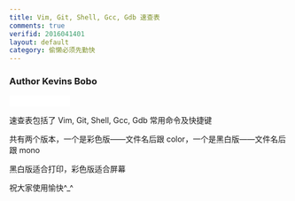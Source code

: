 ```yaml
---
title: Vim, Git, Shell, Gcc, Gdb 速查表
comments: true
verifid: 2016041401
layout: default
category: 偷懒必须先勤快
---
```


### Author Kevins Bobo

<iframe src="//ghbtns.com/github-btn.html?user=KevinsBobo&repo=cheat-sheet&type=watch&count=true" allowtransparency="true" frameborder="0" scrolling="0" width="110" height="20"></iframe>

速查表包括了 Vim, Git, Shell, Gcc, Gdb 常用命令及快捷键

共有两个版本，一个是彩色版——文件名后跟 color，一个是黑白版——文件名后跟 mono

黑白版适合打印，彩色版适合屏幕

祝大家使用愉快^_^

